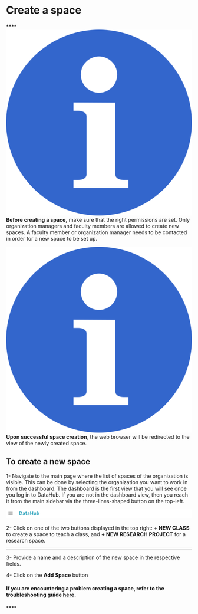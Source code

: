# Create a space

\*\*\*\*![](../.gitbook/assets/info_simple.svg.png)**Before creating a space,** make sure that the right permissions are set. Only organization managers and faculty members are allowed to create new spaces. A faculty member or organization manager needs to be contacted in order for a new space to be set up.  

![](../.gitbook/assets/info_simple.svg.png)**Upon successful space creation**, the web browser will be redirected to the view of the newly created space.  

## To create a new space

 1- Navigate to the main page where the list of spaces of the organization is visible. This can be done by selecting the organization you want to work in from the dashboard. The dashboard is the first view that you will see once you log in to DataHub. If you are not in the dashboard view, then you reach it from the main sidebar via the three-lines-shaped button on the top-left.

![](../.gitbook/assets/screen-shot-2019-09-18-at-2.24.55-pm-2.png)

2- Click on one of the two buttons displayed in the top right: **+ NEW CLASS** to create a space to teach a class, and **+ NEW RESEARCH PROJECT** for a research space.   
****

3- Provide a name and a description of the new space in the respective fields.  


4- Click on the **Add Space** button



#### If you are encountering a problem creating a space, refer to the troubleshooting guide [here](../troubleshooting/authorization-issues/cannot-create-a-space.md).

\*\*\*\*

